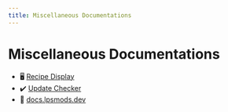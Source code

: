 ```yaml
---
title: Miscellaneous Documentations
---
```


# Miscellaneous Documentations

- :desktop_computer: [Recipe Display](./recipe-display/index.md)
- :heavy_check_mark: [Update Checker](./update-checker/index.md)
- :toolbox: [docs.lpsmods.dev](./lpsmods-docs/index.md)

<!-- ## Tools -->
<!-- - :wrench: [Develop Multiloader](./develop-multiloader.md) -->
